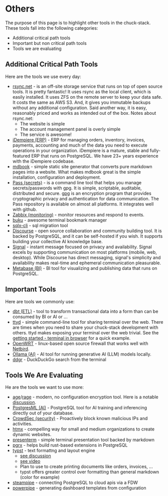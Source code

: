 # Others

The purpose of this page is to highlight other tools in the chuck-stack. These tools fall into the following categories:

- Additional critical path tools
- Important but non critical path tools
- Tools we are evaluating

## Additional Critical Path Tools

Here are the tools we use every day:

- [rsync.net](https://rsync.net) - is an off-site storage service that runs on top of open source tools. It is pretty fantastic! It uses rsync as the local client, which is easily installed. It uses ZFS on the remote server to keep your data safe. It costs the same as AWS S3. And, it gives you immutable backups without any additional configuration. Said another way, it is easy, reasonably priced and works as intended out of the box. Notes about rsync.net:
  - The website is simple
  - The account management panel is overly simple
  - The service is awesome!
- [iDempiere (ERP)](https://www.idempiere.org/) - ERP for managing orders, inventory, invoices, payments, accounting and much of the data you need to execute operations in your organization. iDempiere is a mature, stable and fully-featured ERP that runs on PostgreSQL. We have 23+ years experience with the iDempiere codebase.
- [mdbook](https://rust-lang.github.io/mdBook/) - simple static site generator that converts pure markdown pages into a website. What makes mdbook great is the simple installation, configuration and deployment.
- [Pass (secrets)](https://passwordstore.org/) - is a command line tool that helps you manage secrets/passwords with gpg. It is simple, scriptable, auditable, distributed and secure. [gpg](https://gnupg.org/) is an encryption program that provides cryptographic privacy and authentication for data communication. The Pass repository is available on almost all platforms. It integrates well with github.
- [Zabbix (monitoring)](https://www.zabbix.com/) -  monitor resources and respond to events.
- [buku](https://github.com/jarun/buku) - awesome terminal bookmark manager
- [sqlx-cli](https://github.com/launchbadge/sqlx/tree/main/sqlx-cli) - sql migration tool
- [Discourse](https://www.discourse.org/) - open source collaboration and community building tool. It is backed by PostgreSQL, and it can be self-hosted if you wish. It supports building your collective AI knowledge base.
- [Signal](https://signal.org/) - instant message focused on privacy and availability. Signal excels by supporting communication on most platforms (mobile, web, desktop). While Discourse has direct messaging, signal's simplicity and availability makes real-time and ephemeral communication pleasurable.
- [Metabase (BI)](https://www.metabase.com/) - BI tool for visualizing and publishing data that runs on PostgreSQL.

## Important Tools

Here are tools we commonly use:

- [dbt (ETL)](https://www.getdbt.com/) - tool to transform transactional data into a form than can be consumed by BI or AI or ...
- [ttyd](https://github.com/tsl0922/ttyd) - simple command-line tool for sharing terminal over the web. There are times when you need to share your chuck-stack development with others. ttyd makes exposing your terminal over the web trivial. See the [getting started - terminal in browser](./getting-started.md#terminal-in-browser) for a quick example.
- [OpenWRT](https://openwrt.org/) - linux-based open source firewall that works well with [Netbird](./tool-netbird.md).
- [Ollama (AI)](https://ollama.com/) - AI tool for running generative AI (LLM) models locally.
- [ddgr](https://github.com/jarun/ddgr) - DuckDuckGo search from the terminal

## Tools We Are Evaluating

He are the tools we want to use more:

- [age](https://github.com/FiloSottile/age)/[rage](https://github.com/str4d/rage) - modern, no configuration encryption tool. Here is a notable [discussion](https://github.com/FiloSottile/age/discussions/432).
- [PostgresML (AI)](https://postgresml.org/) - PostgreSQL tool for AI training and inferencing directly out of your database.
- [CrowdSec (security)](https://www.crowdsec.net/) - Proactively block known malicious IPs and activities.
- [htmx](https://htmx.org/) - compelling way for small and medium organizations to create dynamic websites.
- [presenterm](https://mfontanini.github.io/presenterm/) - simple terminal presentation tool backed by markdown
- [pgrx](https://github.com/pgcentralfoundation/pgrx) - helps build rust-based extensions in PostgreSQL
- [typst](https://typst.app/) - text formattng and layout engine 
  - [see discussion](https://news.ycombinator.com/item?id=41014941)
  - [see video](https://www.youtube.com/watch?v=sWmlbMh3ol8)
  - Plan to use to create printing documents like orders, invoices, ...
  - typst offers greater control over formatting than general markdown (color for example)
- [steampipe](https://steampipe.io) - connecting PostgreSQL to cloud apis via a FDW
- [powerpipe](https://powerpipe.io/) - generating dashboard templates from configuration
